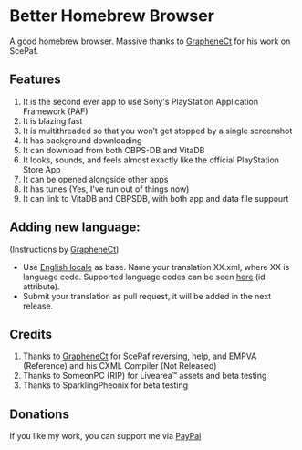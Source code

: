 # Better Homebrew Browser
A good homebrew browser. Massive thanks to [GrapheneCt](https://github.com/GrapheneCt) for his work on ScePaf.

## Features
1. It is the second ever app to use Sony's PlayStation Application Framework (PAF)
1. It is blazing fast
1. It is multithreaded so that you won’t get stopped by a single screenshot
1. It has background downloading
1. It can download from both CBPS-DB and VitaDB
1. It looks, sounds, and feels almost exactly like the official PlayStation Store App
1. It can be opened alongside other apps
1. It has tunes (Yes, I've run out of things now)
1. It can link to VitaDB and CBPSDB, with both app and data file suppourt

## Adding new language:
(Instructions by [GrapheneCt](https://github.com/GrapheneCt))

- Use [English locale](https://github.com/Ibrahim778/BetterHomebrewBrowser/blob/master/resource/rco/src/locale/en.xml) as base. Name your translation XX.xml, where XX is language code.
Supported language codes can be seen [here](https://github.com/Ibrahim778/BetterHomebrewBrowser/blob/master/resource/rco/src/bhbb_plugin.xml#L281) (id attribute).
- Submit your translation as pull request, it will be added in the next release.

## Credits
1. Thanks to [GrapheneCt](https://github.com/GrapheneCt) for ScePaf reversing, help, and EMPVA (Reference) and his CXML Compiler (Not Released)
1. Thanks to SomeonPC (RIP) for Livearea™ assets and beta testing
1. Thanks to SparklingPheonix for beta testing

## Donations
If you like my work, you can support me via [PayPal](https://www.paypal.com/paypalme/GloveTekLtd)